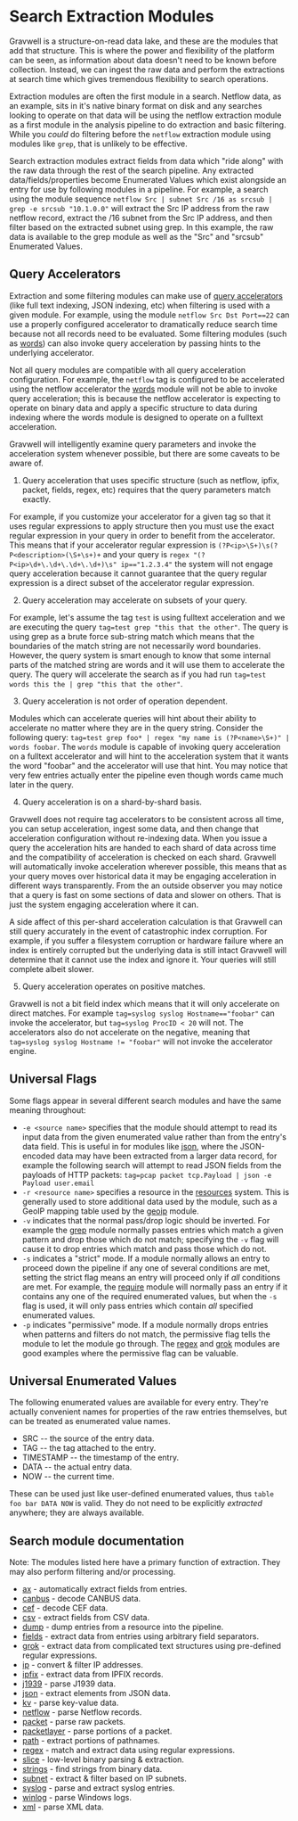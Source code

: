 # Search Extraction Modules

Gravwell is a structure-on-read data lake, and these are the modules that add that structure. This is where the power and flexibility of the platform can be seen, as information about data doesn't need to be known before collection. Instead, we can ingest the raw data and perform the extractions at search time which gives tremendous flexibility to search operations.

Extraction modules are often the first module in a search. Netflow data, as an example, sits in it's native binary format on disk and any searches looking to operate on that data will be using the netflow extraction module as a first module in the analysis pipeline to do extraction and basic filtering. While you *could* do filtering before the `netflow` extraction module using modules like `grep`, that is unlikely to be effective.

Search extraction modules extract fields from data which "ride along" with the raw data through the rest of the search pipeline. Any extracted data/fields/properties become Enumerated Values which exist alongside an entry for use by following modules in a pipeline. For example, a search using the module sequence `netflow Src | subnet Src /16 as srcsub | grep -e srcsub "10.1.0.0"` will extract the Src IP address from the raw netflow record, extract the /16 subnet from the Src IP address, and then filter based on the extracted subnet using grep. In this example, the raw data is available to the grep module as well as the "Src" and "srcsub" Enumerated Values.

## Query Accelerators

Extraction and some filtering modules can make use of [query accelerators](configuration/accelerators.md) (like full text indexing, JSON indexing, etc) when filtering is used with a given module. For example, using the module `netflow Src Dst Port==22` can use a properly configured accelerator to dramatically reduce search time because not all records need to be evaluated.  Some filtering modules (such as [words](words/words.md)) can also invoke query acceleration by passing hints to the underlying accelerator.

Not all query modules are compatible with all query acceleration configuration.  For example, the `netflow` tag is configured to be accelerated using the netflow accelerator the [words](words/words.md) module will not be able to invoke query acceleration; this is because the netflow accelerator is expecting to operate on binary data and apply a specific structure to data during indexing where the words module is designed to operate on a fulltext acceleration.

Gravwell will intelligently examine query parameters and invoke the acceleration system whenever possible, but there are some caveats to be aware of.

1. Query acceleration that uses specific structure (such as netflow, ipfix, packet, fields, regex, etc) requires that the query parameters match exactly.

For example, if you customize your accelerator for a given tag so that it uses regular expressions to apply structure then you must use the exact regular expression in your query in order to benefit from the accelerator.  This means that if your accelerator regular expression is `(?P<ip>\S+)\s(?P<description>(\S+\s+)+` and your query is `regex "(?P<ip>\d+\.\d+\.\d+\.\d+)\s" ip=="1.2.3.4"` the system will not engage query acceleration because it cannot guarantee that the query regular expression is a direct subset of the accelerator regular expression.

2. Query acceleration may accelerate on subsets of your query.

For example, let's assume the tag `test` is using fulltext acceleration and we are executing the query `tag=test grep "this that the other"`.  The query is using grep as a brute force sub-string match which means that the boundaries of the match string are not necessarily word boundaries.  However, the query system is smart enough to know that some internal parts of the matched string are words and it will use them to accelerate the query.  The query will accelerate the search as if you had run `tag=test words this the | grep "this that the other"`.

3. Query acceleration is not order of operation dependent.

Modules which can accelerate queries will hint about their ability to accelerate no matter where they are in the query string.  Consider the following query: `tag=test grep foo* | regex "my name is (?P<name>\S+)" | words foobar`.  The `words` module is capable of invoking query acceleration on a fulltext accelerator and will hint to the acceleration system that it wants the word "foobar" and the accelerator will use that hint.  You may notice that very few entries actually enter the pipeline even though words came much later in the query.

4. Query acceleration is on a shard-by-shard basis.

Gravwell does not require tag accelerators to be consistent across all time, you can setup acceleration, ingest some data, and then change that acceleration configuration without re-indexing data.  When you issue a query the acceleration hits are handed to each shard of data across time and the compatibility of acceleration is checked on each shard.  Gravwell will automatically invoke acceleration wherever possible, this means that as your query moves over historical data it may be engaging acceleration in different ways transparently.  From the an outside observer you may notice that a query is fast on some sections of data and slower on others.  That is just the system engaging acceleration where it can.

A side affect of this per-shard acceleration calculation is that Gravwell can still query accurately in the event of catastrophic index corruption.  For example, if you suffer a filesystem corruption or hardware failure where an index is entirely corrupted but the underlying data is still intact Gravwell will determine that it cannot use the index and ignore it.  Your queries will still complete albeit slower.

5. Query acceleration operates on positive matches.

Gravwell is not a bit field index which means that it will only accelerate on direct matches.  For example `tag=syslog syslog Hostname=="foobar"` can invoke the accelerator, but `tag=syslog ProcID < 20` will not.  The accelerators also do not accelerate on the negative, meaning that `tag=syslog syslog Hostname != "foobar"` will not invoke the accelerator engine.

## Universal Flags

Some flags appear in several different search modules and have the same meaning throughout:

* `-e <source name>` specifies that the module should attempt to read its input data from the given enumerated value rather than from the entry's data field. This is useful in for modules like [json](json/json.md), where the JSON-encoded data may have been extracted from a larger data record, for example the following search will attempt to read JSON fields from the payloads of HTTP packets: `tag=pcap packet tcp.Payload | json -e Payload user.email`
* `-r <resource name>` specifies a resource in the [resources](#!resources/resources.md) system. This is generally used to store additional data used by the module, such as a GeoIP mapping table used by the [geoip](geoip/geoip.md) module.
* `-v` indicates that the normal pass/drop logic should be inverted. For example the [grep](grep/grep.md) module normally passes entries which match a given pattern and drop those which do not match; specifying the `-v` flag will cause it to drop entries which match and pass those which do not.
* `-s` indicates a "strict" mode. If a module normally allows an entry to proceed down the pipeline if any one of several conditions are met, setting the strict flag means an entry will proceed only if *all* conditions are met. For example, the [require](require/require.md) module will normally pass an entry if it contains any one of the required enumerated values, but when the `-s` flag is used, it will only pass entries which contain *all* specified enumerated values.
* `-p` indicates "permissive" mode.  If a module normally drops entries when patterns and filters do not match, the permissive flag tells the module to let the module go through.  The [regex](regex/regex.md) and [grok](grok/grok.md) modules are good examples where the permissive flag can be valuable.

## Universal Enumerated Values

The following enumerated values are available for every entry. They're actually convenient names for properties of the raw entries themselves, but can be treated as enumerated value names.

* SRC -- the source of the entry data.
* TAG -- the tag attached to the entry.
* TIMESTAMP -- the timestamp of the entry.
* DATA -- the actual entry data.
* NOW -- the current time.

These can be used just like user-defined enumerated values, thus `table foo bar DATA NOW` is valid. They do not need to be explicitly *extracted* anywhere; they are always available.

## Search module documentation

Note: The modules listed here have a primary function of extraction. They may also perform filtering and/or processing.

* [ax](ax/ax.md) - automatically extract fields from entries.
* [canbus](canbus/canbus.md) - decode CANBUS data.
* [cef](cef/cef.md) - decode CEF data.
* [csv](csv/csv.md) - extract fields from CSV data.
* [dump](dump/dump.md) - dump entries from a resource into the pipeline.
* [fields](fields/fields.md) - extract data from entries using arbitrary field separators.
* [grok](grok/grok.md) - extract data from complicated text structures using pre-defined regular expressions.
* [ip](ip/ip.md) - convert & filter IP addresses.
* [ipfix](ipfix/ipfix.md) - extract data from IPFIX records.
* [j1939](j1939/j1939.md) - parse J1939 data.
* [json](json/json.md) - extract elements from JSON data.
* [kv](kv/kv.md) - parse key-value data.
* [netflow](netflow/netflow.md) - parse Netflow records.
* [packet](packet/packet.md) - parse raw packets.
* [packetlayer](packetlayer/packetlayer.md) - parse portions of a packet.
* [path](path/path.md) - extract portions of pathnames.
* [regex](regex/regex.md) - match and extract data using regular expressions.
* [slice](slice/slice.md) - low-level binary parsing & extraction.
* [strings](strings/strings.md) - find strings from binary data.
* [subnet](subnet/subnet.md) - extract & filter based on IP subnets.
* [syslog](syslog/syslog.md) - parse and extract syslog entries.
* [winlog](winlog/winlog.md) - parse Windows logs.
* [xml](xml/xml.md) - parse XML data.
